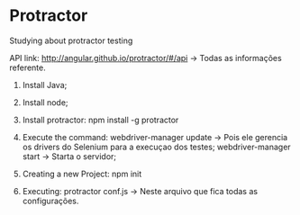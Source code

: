# Protractor
Studying about protractor testing

API link: http://angular.github.io/protractor/#/api          -> Todas as informações referente.

1) Install Java;
2) Install node;
3) Install protractor: npm install -g protractor
 
4) Execute the command:
    webdriver-manager update   -> Pois ele gerencia os drivers do Selenium para a execuçao dos testes;
    webdriver-manager start   -> Starta o servidor;
     
5) Creating a new Project:
    npm init
    
6) Executing:
    protractor conf.js         -> Neste arquivo que fica todas as configurações.
   
    
 
